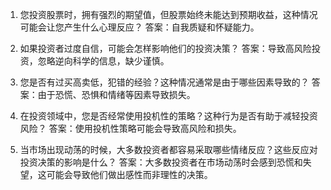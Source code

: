 

1. 您投资股票时，拥有强烈的期望值，但股票始终未能达到预期收益，这种情况可能会让您产生什么心理反应？ 
答案：自我质疑和怀疑能力。

2. 如果投资者过度自信，可能会怎样影响他们的投资决策？
答案：导致高风险投资，忽略逆向科学的信息，缺少谨慎。

3. 您是否有过买高卖低，犯错的经验？这种情况通常是由于哪些因素导致的？
答案：由于恐慌、恐惧和情绪等因素导致损失。

4. 在投资领域中，您是否经常使用投机性的策略？这种行为是否有助于减轻投资风险？
答案：使用投机性策略可能会导致高风险和损失。

5. 当市场出现动荡的时候，大多数投资者都容易采取哪些情绪反应？这些反应对投资决策的影响是什么？
答案：大多数投资者在市场动荡时会感到恐慌和失望，这可能会导致他们做出感性而非理性的决策。